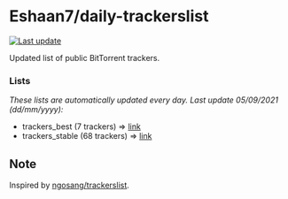 
# Eshaan7/daily-trackerslist 

[![Last update](https://img.shields.io/badge/Last%20update-05/09/2021-blue.svg)](#)

Updated list of public BitTorrent trackers.

### Lists
*These lists are automatically updated every day. Last update 05/09/2021 (_dd/mm/yyyy_):*

* trackers_best (7 trackers) => [link](https://raw.githubusercontent.com/eshaan7/daily-trackerslist/master/trackers_best.txt)
* trackers_stable (68 trackers) => [link](https://raw.githubusercontent.com/eshaan7/daily-trackerslist/master/trackers_stable.txt)

## Note

Inspired by [ngosang/trackerslist](https://github.com/ngosang/trackerslist).
